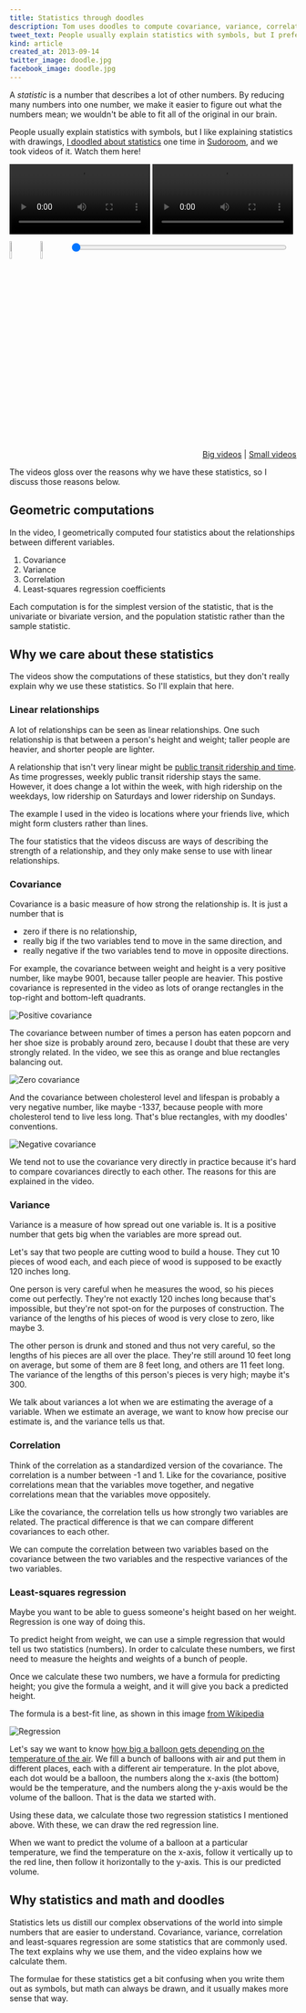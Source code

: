```yaml
---
title: Statistics through doodles
description: Tom uses doodles to compute covariance, variance, correlation and least-squares regression.
tweet_text: People usually explain statistics with symbols, but I prefer colorful drawings. http://... @sudoroom
kind: article
created_at: 2013-09-14
twitter_image: doodle.jpg
facebook_image: doodle.jpg
---
```

<style>
  .control {
    height: auto;
    border: none;
  }
  img.control {
    width: 9%;
    max-width: 50px;
    margin: 0;
    margin-right: 1%;
    padding: 0;
  }
  input[type=range].control {
    width: 75%;
    margin: 0;
    height: 40px;
  }
  video {
    margin: 0;
    border: 0;
    padding: 0;
  }
</style>

A *statistic* is a number that describes a lot of other numbers.
By reducing many numbers into one number, we make it easier to
figure out what the numbers mean; we wouldn't be able to fit all
of the original in our brain.

People usually explain statistics with symbols, but I like explaining
statistics with drawings, 
[I doodled about statistics](https://sudoroom.org/wiki/Today_I_Learned#July_20:_Statistics_through_doodles:_Geometric_computations_of_fundamental_statistical_concepts)
one time in [Sudoroom](http://sudoroom.org/),
and we took videos of it. Watch them here!

<div id="videos">
  <video width="49%" class="back" src="http://bigdada.thomaslevine.com/til-statistics-back.webm"></video>
  <video width="49%" class="above" src="http://bigdada.thomaslevine.com/til-statistics-above.webm"></video>
</div>

<div id="controls">
  <a id="play" href="javascript:play()"><img class="control" alt="Play" src="play.jpg" /></a>
  <a id="pause" href="javascript:pause()"><img class="control" alt="Pause" src="pause.jpg" /></a>
  <input class="control" id="seek" type="range" min="0" max="1" value="0" step="0.01">
</div>
<p style="text-align: right;">
  <a href="javascript:big()">Big videos</a> | 
  <a href="javascript:small()">Small videos</a>
</p>

<script>document.write('<script src="script.js?date=' + (new Date()).getTime() + '"><' + '/script>')</script>

The videos gloss over the reasons why we have these statistics,
so I discuss those reasons below.

## Geometric computations
In the video, I geometrically computed four statistics
about the relationships between different variables.

1. Covariance
2. Variance
3. Correlation
4. Least-squares regression coefficients

Each computation is for the simplest version of the statistic,
that is the univariate or bivariate version, and the population
statistic rather than the sample statistic.

## Why we care about these statistics
The videos show the computations of these statistics, but they
don't really explain why we use these statistics. So I'll explain
that here.

### Linear relationships
A lot of relationships can be seen as linear relationships.
One such relationship is that between a person's height and weight;
taller people are heavier, and shorter people are lighter.

A relationship that isn't very linear might be 
[public transit ridership and time](/!/ridership-rachenitsa).
As time progresses, weekly public transit ridership stays the same.
However, it does change a lot within the week, with high ridership
on the weekdays, low ridership on Saturdays and lower ridership on Sundays.

The example I used in the video is locations where your friends live,
which might form clusters rather than lines.

The four statistics that the videos discuss are ways of describing the
strength of a relationship, and they only make sense to use with linear
relationships.

### Covariance
Covariance is a basic measure of how strong the relationship is.
It is just a number that is
* zero if there is no relationship,
* really big if the two variables tend to move in the same direction, and
* really negative if the two variables tend to move in opposite directions.

For example, the covariance between weight and height is a very positive
number, like maybe 9001, because taller people are heavier. This postive
covariance is represented in the video as lots of orange rectangles in
the top-right and bottom-left quadrants.

![Positive covariance](positive-covariance.jpg)

The covariance between number of times a person has eaten popcorn and her
shoe size is probably around zero, because I doubt that these are very
strongly related. In the video, we see this as orange and blue rectangles
balancing out.

![Zero covariance](zero-covariance.jpg)

And the covariance between cholesterol level and lifespan is probably
a very negative number, like maybe -1337, because people with more
cholesterol tend to live less long. That's blue rectangles, with my
doodles' conventions.

![Negative covariance](negative-covariance.jpg)

We tend not to use the covariance very directly in practice because
it's hard to compare covariances directly to each other. The reasons
for this are explained in the video.

### Variance
Variance is a measure of how spread out one variable is. It is a
positive number that gets big when the variables are more spread out.

Let's say that two people are cutting wood to build a house. They cut
10 pieces of wood each, and each piece of wood is supposed to be exactly
120 inches long.

One person is very careful when he measures the wood, so his pieces come
out perfectly. They're not exactly 120 inches long because that's impossible,
but they're not spot-on for the purposes of construction. The variance of the
lengths of his pieces of wood is very close to zero, like maybe 3.

The other person is drunk and stoned and thus not very careful, so the
lengths of his pieces are all over the place. They're still around 10
feet long on average, but some of them are 8 feet long, and others are
11 feet long. The variance of the lengths of this person's pieces is
very high; maybe it's 300.

We talk about variances a lot when we are estimating the average of a
variable. When we estimate an average, we want to know how precise our
estimate is, and the variance tells us that.

### Correlation
Think of the correlation as a standardized version of the covariance.
The correlation is a number between -1 and 1. Like for the covariance,
positive correlations mean that the variables move together, and negative
correlations mean that the variables move oppositely.

Like the covariance, the correlation tells us how strongly two variables
are related. The practical difference is that we can compare different
covariances to each other.

We can compute the correlation between two variables based on the covariance
between the two variables and the respective variances of the two variables.

### Least-squares regression
Maybe you want to be able to guess someone's height based on her weight.
Regression is one way of doing this.

To predict height from weight, we can use a simple regression that would
tell us two statistics (numbers). In order to calculate these numbers, we
first need to measure the heights and weights of a bunch of people.

Once we calculate these two numbers, we have a formula for predicting height;
you give the formula a weight, and it will give you back a predicted height.

The formula is a best-fit line, as shown in this image [from Wikipedia](http://en.wikipedia.org/wiki/File:Linear_regression.svg)

![Regression](regression.png)

Let's say we want to know
[how big a balloon gets depending on the temperature of the air](http://en.wikipedia.org/wiki/Gas_laws#Charles.27s_law).
We fill a bunch of balloons with air and put them in different places,
each with a different air temperature. In the plot above, each dot would
be a balloon, the numbers along the x-axis (the bottom) would be the
temperature, and the numbers along the y-axis would be the volume of the
balloon. That is the data we started with.

Using these data, we calculate those two regression statistics I mentioned
above. With these, we can draw the red regression line.

When we want to predict the volume of a balloon at a particular temperature,
we find the temperature on the x-axis, follow it vertically up to the red line,
then follow it horizontally to the y-axis. This is our predicted volume.

## Why statistics and math and doodles
Statistics lets us distill our complex observations of the world into simple
numbers that are easier to understand. Covariance, variance, correlation
and least-squares regression are some statistics that are commonly used. The
text explains why we use them, and the video explains how we calculate them.

The formulae for these statistics get a bit confusing when you write them
out as symbols, but math can always be drawn, and it usually makes more sense
that way.
